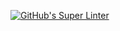 [![GitHub's Super Linter](https://github.com/ICS2O-Programming-Joseph-K/Assign-03-HTML-NameOfProgram/workflows/GitHub's%20Super%20Linter/badge.svg)](https://github.com/ICS2O-Programming-Joseph-K/Assign-03-HTML-NameOfProgram/actions)